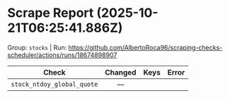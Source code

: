 # Scrape Report (2025-10-21T06:25:41.886Z)

Group: `stocks`  |  Run: https://github.com/AlbertoRoca96/scraping-checks-scheduler/actions/runs/18674898907

| Check | Changed | Keys | Error |
|---|:---:|:--|:--|
| `stock_ntdoy_global_quote` | — |  |  |
